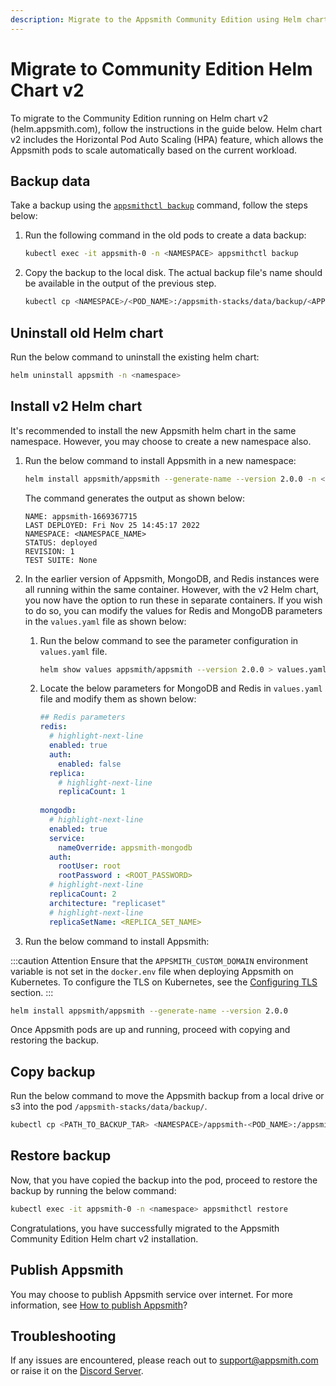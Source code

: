 ```yaml
---
description: Migrate to the Appsmith Community Edition using Helm chart v2.
---
```


# Migrate to Community Edition Helm Chart v2
To migrate to the Community Edition running on Helm chart v2 (helm.appsmith.com), follow the instructions in the guide below. Helm chart v2 includes the Horizontal Pod Auto Scaling (HPA) feature, which allows the Appsmith pods to scale automatically based on the current workload.

## Backup data
Take a backup using the [`appsmithctl backup`](/getting-started/setup/instance-management/appsmithctl#backup) command, follow the steps below:

1. Run the following command in the old pods to create a data backup:

   ```bash
   kubectl exec -it appsmith-0 -n <NAMESPACE> appsmithctl backup
   ```

2. Copy the backup to the local disk. The actual backup file's name should be available in the output of the previous step.

   ```bash
   kubectl cp <NAMESPACE>/<POD_NAME>:/appsmith-stacks/data/backup/<APPSMITH_BACKUP_GENERATED_NAME>.tar.gz <APPSMITH_BACKUP_GENERATED_NAME>.tar.gz
   ```

## Uninstall old Helm chart

Run the below command to uninstall the existing helm chart:

```bash
helm uninstall appsmith -n <namespace>
```

## Install v2 Helm chart
It's recommended to install the new Appsmith helm chart in the same namespace. However, you may choose to create a new namespace also. 

1. Run the below command to install Appsmith in a new namespace:

   ```bash
   helm install appsmith/appsmith --generate-name --version 2.0.0 -n <NAMESPACE_NAME> --create-namespace
   ```

   The command generates the output as shown below:

   ```text
   NAME: appsmith-1669367715
   LAST DEPLOYED: Fri Nov 25 14:45:17 2022
   NAMESPACE: <NAMESPACE_NAME>
   STATUS: deployed
   REVISION: 1
   TEST SUITE: None
   ```

2. In the earlier version of Appsmith, MongoDB, and Redis instances were all running within the same container. However, with the v2 Helm chart, you now have the option to run these in separate containers. If you wish to do so, you can modify the values for Redis and MongoDB parameters in the `values.yaml` file as shown below:

   1. Run the below command to see the parameter configuration in `values.yaml` file.

      ```bash
      helm show values appsmith/appsmith --version 2.0.0 > values.yaml
      ```

   2. Locate the below parameters for MongoDB and Redis in `values.yaml` file and modify them as shown below:

      ```yaml
      ## Redis parameters
      redis:
        # highlight-next-line
        enabled: true
        auth:
          enabled: false
        replica:
          # highlight-next-line
          replicaCount: 1
    
      mongodb:
        # highlight-next-line
        enabled: true
        service:
          nameOverride: appsmith-mongodb
        auth:
          rootUser: root
          rootPassword : <ROOT_PASSWORD>
        # highlight-next-line  
        replicaCount: 2
        architecture: "replicaset"
        # highlight-next-line  
        replicaSetName: <REPLICA_SET_NAME>
      ```

3. Run the below command to install Appsmith:

 :::caution Attention
   Ensure that the `APPSMITH_CUSTOM_DOMAIN` environment variable is not set in the `docker.env` file when deploying Appsmith on Kubernetes. To configure the TLS on Kubernetes, see the [Configuring TLS](/getting-started/setup/installation-guides/kubernetes#configure-tls) section.
 :::

   ```bash
   helm install appsmith/appsmith --generate-name --version 2.0.0 
   ```

Once Appsmith pods are up and running, proceed with copying and restoring the backup.

## Copy backup

Run the below command to move the Appsmith backup from a local drive or s3 into the pod `/appsmith-stacks/data/backup/`.

```bash
kubectl cp <PATH_TO_BACKUP_TAR> <NAMESPACE>/appsmith-<POD_NAME>:/appsmith-stacks/data/backup/ 
```

## Restore backup
Now, that you have copied the backup into the pod, proceed to restore the backup by running the below command:

```bash
kubectl exec -it appsmith-0 -n <namespace> appsmithctl restore
```

Congratulations, you have successfully migrated to the Appsmith Community Edition Helm chart v2 installation.

## Publish Appsmith
You may choose to publish Appsmith service over internet. For more information, see [How to publish Appsmith](/getting-started/setup/installation-guides/kubernetes#publish-appsmith)?

## Troubleshooting
If any issues are encountered, please reach out to [support@appsmith.com](mailto:support@appsmith.com) or raise it on the [Discord Server](https://discord.com/invite/rBTTVJp).
